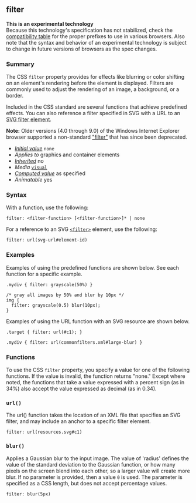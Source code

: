 ## filter

**This is an experimental technology**  
Because this technology's specification has not stabilized, check the [compatibility table][0] for the proper prefixes to use in various browsers. Also note that the syntax and behavior of an experimental technology is subject to change in future versions of browsers as the spec changes.

### Summary

The CSS `filter` property provides for effects like blurring or color shifting on an element's rendering before the element is displayed. Filters are commonly used to adjust the rendering of an image, a background, or a border.

Included in the CSS standard are several functions that achieve predefined effects. You can also reference a filter specified in SVG with a URL to an [SVG filter element][1].

**Note:** Older versions (4.0 through 9.0) of the Windows Internet Explorer browser supported a non-standard ["filter"][2] that has since been deprecated.

* _[Initial value][3]_ `none`
* _Applies to_ graphics and container elements
* _[Inherited][4]_ no
* _Media_ [`visual`][5]
* _[Computed value][6]_ as specified
* _Animatable_ yes

### Syntax

With a function, use the following:

    filter: <filter-function> [<filter-function>]* | none
    

For a reference to an SVG [`<filter>`][7] element, use the following:

    filter: url(svg-url#element-id) 
    

### Examples

Examples of using the predefined functions are shown below. See each function for a specific example.

    .mydiv { filter: grayscale(50%) }
    
    /* gray all images by 50% and blur by 10px */
    img {
      filter: grayscale(0.5) blur(10px);
    }

Examples of using the URL function with an SVG resource are shown below.

    .target { filter: url(#c1); }
    
    .mydiv { filter: url(commonfilters.xml#large-blur) }
    

### Functions

To use the CSS `filter` property, you specify a value for one of the following functions. If the value is invalid, the function returns "none." Except where noted, the functions that take a value expressed with a percent sign (as in 34%) also accept the value expressed as decimal (as in 0.34).

### `url()`

The url() function takes the location of an XML file that specifies an SVG filter, and may include an anchor to a specific filter element.

    filter: url(resources.svg#c1)
    

### `blur()`

Applies a Gaussian blur to the input image. The value of 'radius' defines the value of the standard deviation to the Gaussian function, or how many pixels on the screen blend into each other, so a larger value will create more blur. If no parameter is provided, then a value `0` is used. The parameter is specified as a CSS length, but does not accept percentage values.

    filter: blur(5px)
    



[0]: #Browser_compatibility
[1]: https://developer.mozilla.org/en/docs/Web/SVG/Element/filter "https://developer.mozilla.org/en/SVG/Element/filter"
[2]: http://msdn.microsoft.com/en-us/library/ms532853(v=vs.85).aspx "http://msdn.microsoft.com/en-us/library/ms532853(v=vs.85).aspx"
[3]: https://developer.mozilla.org/en/docs/CSS/initial_value
[4]: https://developer.mozilla.org/en/docs/CSS/inheritance
[5]: https://developer.mozilla.org/en/docs/Web/CSS/Media/Visual "The documentation about this has not yet been written; please consider contributing!"
[6]: https://developer.mozilla.org/en/docs/CSS/computed_value
[7]: https://developer.mozilla.org/en/docs/Web/SVG/Element/filter "The filter element serves as container for atomic filter operations. It is never rendered directly. A filter is referenced by using the filter attribute on the target SVG element."
